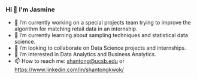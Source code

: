 ### Hi 👋  I'm Jasmine


- 🔭 I’m currently working on a special projects team trying to improve the algorithm for matching retail data in an internship. 
- 🌱 I’m currently learning about sampling techniques and statistical data science. 
- 👯 I’m looking to collaborate on Data Science projects and internships. 
- 🤔 I’m interested in Data Analytics and Business Analytics. 
- 📫 How to reach me: shantong@ucsb.edu or https://www.linkedin.com/in/shantongkwok/

